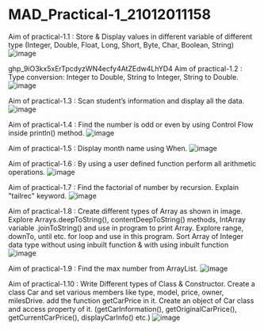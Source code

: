 # MAD_Practical-1_21012011158
Aim of practical-1.1 : Store & Display values in different variable of different type (Integer, Double, Float, Long, Short, Byte, Char, Boolean, String)
![image](https://github.com/vikaslohar21/MAD_Practical-1_21012011158/assets/98016883/a309815f-8a95-458c-9576-1654a1126043)

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
Aim of practical-1.2 : Type conversion:
Integer to Double, String to Integer, String to Double.
![image](https://github.com/vikaslohar21/MAD_Practical-1_21012011158/assets/98016883/854bb42e-da8e-416b-a495-058d97c23d98)


Aim of practical-1.3 : Scan student’s information and display all the data.
![image](https://github.com/vikaslohar21/MAD_Practical-1_21012011158/assets/98016883/b3722ded-518f-4d7f-ac51-5698b320e0c8)


Aim of practical-1.4 : Find the number is odd or even by using Control Flow inside println() method.
![image](https://github.com/vikaslohar21/MAD_Practical-1_21012011158/assets/98016883/986aedfc-c966-4d88-88fc-8878fd707095)


Aim of practical-1.5 : Display month name using When.
![image](https://github.com/vikaslohar21/MAD_Practical-1_21012011158/assets/98016883/f7e273e6-609b-4673-be44-49d2d0656758)


Aim of practical-1.6 : By using a user defined function perform all arithmetic operations.
![image](https://github.com/vikaslohar21/MAD_Practical-1_21012011158/assets/98016883/9a9ea2a9-36bd-403a-8839-fee91068b3d0)

Aim of practical-1.7 : Find the factorial of number by recursion. Explain "tailrec" keyword.
![image](https://github.com/vikaslohar21/MAD_Practical-1_21012011158/assets/98016883/724462be-f95b-46d7-8922-5e4b81dcd080)


Aim of practical-1.8 : Create different types of Array as shown in image. Explore Arrays.deepToString(), contentDeepToString() methods, IntArray variable .joinToString()  and use in program to print Array. Explore range, downTo, until etc. for loop and use in this program. Sort Array of Integer data type without using inbuilt function & with using inbuilt function
![image](https://github.com/vikaslohar21/MAD_Practical-1_21012011158/assets/98016883/9d549cec-e47d-44e4-b189-9a7173a3c3d0)


Aim of practical-1.9 : Find the max number from ArrayList.
![image](https://github.com/vikaslohar21/MAD_Practical-1_21012011158/assets/98016883/04d9648f-e044-47f3-82c3-6659e32fc84b)

Aim of practical-1.10 : Write Different types of Class & Constructor. Create a class Car and set various members like type, model, price, owner, milesDrive. add the function getCarPrice in it. Create an object of Car class and access property of it. (getCarInformation(), getOriginalCarPrice(), getCurrentCarPrice(), displayCarInfo() etc.)
![image](https://github.com/vikaslohar21/MAD_Practical-1_21012011158/assets/98016883/6109bd53-5995-4ce8-bf47-33de813bbec3)













